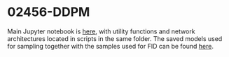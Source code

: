 # 02456-DDPM
Main Jupyter notebook is [here](Final/main.ipynb), with utility functions and network architectures located in scripts in the same folder. The saved models used for sampling together with the samples used for FID can be found [here](https://drive.google.com/drive/folders/1qDmNgAfR--1CnKpLX-PlEKz6gGdRMQSV?usp=drive_link). 
